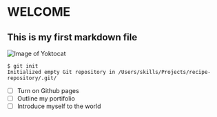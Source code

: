 # WELCOME
## This is my first markdown file

![Image of Yoktocat](https://octodex.github.com/images/yaktocat.png)

```
$ git init
Initialized empty Git repository in /Users/skills/Projects/recipe-repository/.git/
```

- [ ] Turn on Github pages
- [ ] Outline my portifolio
- [ ] Introduce myself to the world
